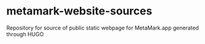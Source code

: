 # metamark-website-sources
Repository for source of public static webpage for MetaMark.app generated through HUGO